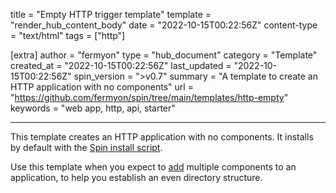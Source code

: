 title = "Empty HTTP trigger template"
template = "render_hub_content_body"
date = "2022-10-15T00:22:56Z"
content-type = "text/html"
tags = ["http"]

[extra]
author = "fermyon"
type = "hub_document"
category = "Template"
created_at = "2022-10-15T00:22:56Z"
last_updated = "2022-10-15T00:22:56Z"
spin_version = ">v0.7"
summary =  "A template to create an HTTP application with no components"
url = "https://github.com/fermyon/spin/tree/main/templates/http-empty"
keywords = "web app, http, api, starter"

---

This template creates an HTTP application with no components. It installs by default with the [Spin install script](../../spin/install#installing-spin).

Use this template when you expect to [add](../../spin/writing-apps#adding-a-new-component-to-an-application) multiple components to an application, to help you establish an even directory structure.
